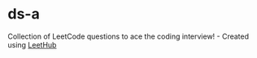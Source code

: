 # ds-a
Collection of LeetCode questions to ace the coding interview! - Created using [LeetHub](https://github.com/QasimWani/LeetHub)
